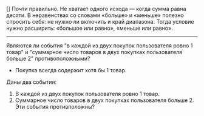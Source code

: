 [] Почти правильно. Не хватает одного исхода — когда сумма равна десяти. В неравенствах со словами «больше» и «меньше» полезно спросить себя: не нужно ли включить и край диапазона. Тогда условие нужно расширить: «большое или равно», «меньше или равно».

*** 

Являются ли события "в каждой из двух покупок пользователя ровно 1 товар" и "суммарное число товаров в двух покупках пользователя больше 2" противоположными?
* Покупка всегда содержит хотя бы 1 товар.
  
Даны два события:
1. В каждой из двух покупок пользователя ровно 1 товар.
2. Суммарное число товаров в двух покупках пользователя больше 2.
Эти события противположны?

